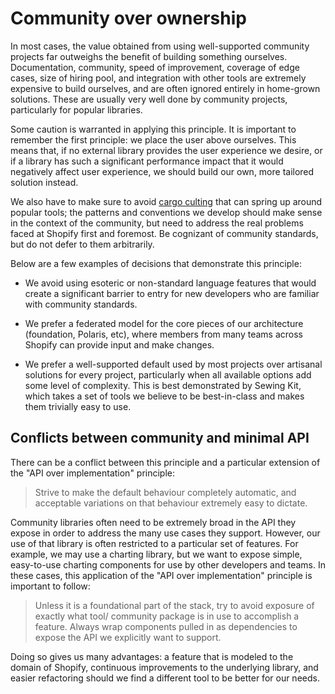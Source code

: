 # Community over ownership

In most cases, the value obtained from using well-supported community projects far outweighs the benefit of building something ourselves. Documentation, community, speed of improvement, coverage of edge cases, size of hiring pool, and integration with other tools are extremely expensive to build ourselves, and are often ignored entirely in home-grown solutions. These are usually very well done by community projects, particularly for popular libraries.

Some caution is warranted in applying this principle. It is important to remember the first principle: we place the user above ourselves. This means that, if no external library provides the user experience we desire, or if a library has such a significant performance impact that it would negatively affect user experience, we should build our own, more tailored solution instead.

We also have to make sure to avoid [cargo culting](https://en.wikipedia.org/wiki/Cargo_cult_programming) that can spring up around popular tools; the patterns and conventions we develop should make sense in the context of the community, but need to address the real problems faced at Shopify first and foremost. Be cognizant of community standards, but do not defer to them arbitrarily.

Below are a few examples of decisions that demonstrate this principle:

* We avoid using esoteric or non-standard language features that would create a significant barrier to entry for new developers who are familiar with community standards.

* We prefer a federated model for the core pieces of our architecture (foundation, Polaris, etc), where members from many teams across Shopify can provide input and make changes.

* We prefer a well-supported default used by most projects over artisanal solutions for every project, particularly when all available options add some level of complexity. This is best demonstrated by Sewing Kit, which takes a set of tools we believe to be best-in-class and makes them trivially easy to use.

## Conflicts between community and minimal API

There can be a conflict between this principle and a particular extension of the "API over implementation" principle:

> Strive to make the default behaviour completely automatic, and acceptable variations on that behaviour extremely easy to dictate.

Community libraries often need to be extremely broad in the API they expose in order to address the many use cases they support. However, our use of that library is often restricted to a particular set of features. For example, we may use a charting library, but we want to expose simple, easy-to-use charting components for use by other developers and teams. In these cases, this application of the "API over implementation" principle is important to follow:

> Unless it is a foundational part of the stack, try to avoid exposure of exactly what tool/ community package is in use to accomplish a feature. Always wrap components pulled in as dependencies to expose the API we explicitly want to support.

Doing so gives us many advantages: a feature that is modeled to the domain of Shopify, continuous improvements to the underlying library, and easier refactoring should we find a different tool to be better for our needs.

